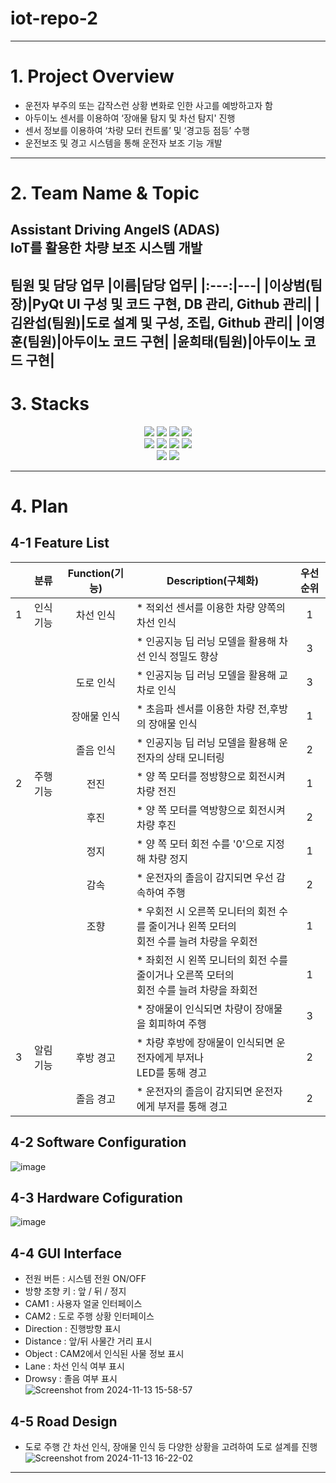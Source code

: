 # iot-repo-2
---
# 1. Project Overview 
- 운전자 부주의 또는 갑작스런 상황 변화로 인한 사고를 예방하고자 함 <br>
- 아두이노 센서를 이용하여 ‘장애물 탐지 및 차선 탐지' 진행 <br>
- 센서 정보를 이용하여 ‘차량 모터 컨트롤’ 및 ‘경고등 점등’ 수행 <br>
- 운전보조 및 경고 시스템을 통해 운전자 보조 기능 개발
---
# 2. Team Name & Topic
## **Assistant Driving AngelS (ADAS) <br> IoT를 활용한 차량 보조 시스템 개발**

**팀원 및 담당 업무**
|이름|담당 업무|
|:---:|---|
|**이상범(팀장)**|PyQt UI 구성 및 코드 구현, DB 관리, Github 관리|
|**김완섭(팀원)**|도로 설계 및 구성, 조립, Github 관리|
|**이영훈(팀원)**|아두이노 코드 구현|
|**윤희태(팀원)**|아두이노 코드 구현|
---
# 3. Stacks
<div align=center>

  <img src="https://img.shields.io/badge/Ubuntu-E95420?style=for-the-badge&logo=Ubuntu&logoColor=white"/>
  <img src="https://img.shields.io/badge/python-3776AB?style=for-the-badge&logo=python&logoColor=white"> 
  <img src="https://img.shields.io/badge/c++-00599C?style=for-the-badge&logo=c%2B%2B&logoColor=white">
  <img src="https://img.shields.io/badge/Visual Studio Code-007ACC?style=for-the-badge&logo=Visual Studio Code&logoColor=white"/>
  <br>

  <img src="https://img.shields.io/badge/github-181717?style=for-the-badge&logo=github&logoColor=white">
  <img src="https://img.shields.io/badge/jira-0052CC?style=for-the-badge&logo=jira&logoColor=white">
  <img src="https://img.shields.io/badge/confluence-0052CC?style=for-the-badge&logo=confluence&logoColor=white">
  <img src="https://img.shields.io/badge/slack-FFD700?style=for-the-badge&logo=slack&logoColor=white">
  <br>
  
  <img src="https://img.shields.io/badge/arduino-00979D?style=for-the-badge&logo=arduino&logoColor=white">
  <img src="https://img.shields.io/badge/mysql-4479A1?style=for-the-badge&logo=mysql&logoColor=white"> 
  <br>

</div>

---
# 4. Plan 
## **4-1 Feature List**
||분류|Function(기능)|Description(구체화)|우선순위|
|:---:|:---:|:---:|---|:---:|
|1|인식 기능|차선 인식|* 적외선 센서를 이용한 차량 양쪽의 차선 인식|1|
| |       |       |* 인공지능 딥 러닝 모델을 활용해 차선 인식 정밀도 향상|3|
| |       |도로 인식|* 인공지능 딥 러닝 모델을 활용해 교차로 인식|3|
| |       |장애물 인식|* 초음파 센서를 이용한 차량 전,후방의 장애물 인식|1|
| |       |졸음 인식|* 인공지능 딥 러닝 모델을 활용해 운전자의 상태 모니터링|2|
|2|주행 기능|전진|* 양 쪽 모터를 정방향으로 회전시켜 차량 전진|1|
| |       |후진|* 양 쪽 모터를 역방향으로 회전시켜 차량 후진|2|
| |       |정지|* 양 쪽 모터 회전 수를 '0'으로 지정해 차량 정지|1|
| |       |감속|* 운전자의 졸음이 감지되면 우선 감속하여 주행|2|
| |       |조향|* 우회전 시 오른쪽 모니터의 회전 수를 줄이거나 왼쪽 모터의 <br> 회전 수를 늘려 차량을 우회전|1|
| |       |   |* 좌회전 시 왼쪽 모니터의 회전 수를 줄이거나 오른쪽 모터의 <br> 회전 수를 늘려 차량을 좌회전|1|
| |       |   |* 장애물이 인식되면 차량이 장애물을 회피하여 주행|3|
|3|알림 기능|후방 경고|* 차량 후방에 장애물이 인식되면 운전자에게 부저나 <br> LED를 통해 경고|2|
| |       |졸음 경고|* 운전자의 졸음이 감지되면 운전자에게 부저를 통해 경고|2|

## **4-2 Software Configuration**
![image](https://github.com/user-attachments/assets/efd6ef97-082f-46c6-a171-f4b5327aa9bb)

## **4-3 Hardware Cofiguration**
![image](https://github.com/user-attachments/assets/cf4ee31b-9634-4cfa-b58b-7e0264ffbbea)

## **4-4 GUI Interface**
- 전원 버튼 : 시스템 전원 ON/OFF <br>
- 방향 조향 키 : 앞 / 뒤 / 정지 <br>
- CAM1 : 사용자 얼굴 인터페이스 <br>
- CAM2 : 도로 주행 상황 인터페이스 <br>
- Direction : 진행방향 표시 <br>
- Distance : 앞/뒤 사물간 거리 표시 <br>
- Object : CAM2에서 인식된 사물 정보 표시 <br>
- Lane : 차선 인식 여부 표시 <br>
- Drowsy : 졸음 여부 표시 <br>
![Screenshot from 2024-11-13 15-58-57](https://github.com/user-attachments/assets/0ce044d0-dad1-4b2b-8fae-c3c2957d07c2)

## **4-5 Road Design**
- 도로 주행 간 차선 인식, 장애물 인식 등 다양한 상황을 고려하여 도로 설계를 진행
![Screenshot from 2024-11-13 16-22-02](https://github.com/user-attachments/assets/3f5275ba-c6d3-4e85-b924-207060893967)
---

